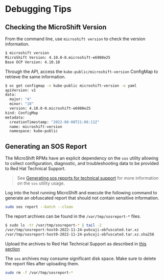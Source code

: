 # Debugging Tips

## Checking the MicroShift Version

From the command line, use `microshift version` to check the version
information.

```bash
$ microshift version
MicroShift Version: 4.10.0-0.microshift-e6980e25
Base OCP Version: 4.10.18
```

Through the API, access the `kube-public/microshift-version` ConfigMap
to retrieve the same information.

```bash
$ oc get configmap -n kube-public microshift-version -o yaml
apiVersion: v1
data:
  major: "4"
  minor: "10"
  version: 4.10.0-0.microshift-e6980e25
kind: ConfigMap
metadata:
  creationTimestamp: "2022-08-08T21:06:11Z"
  name: microshift-version
  namespace: kube-public
```

## Generating an SOS Report

The MicroShift RPMs have an explicit dependency on the `sos` utility allowing to collect
configuration, diagnostic, and troubleshooting data to be provided to Red Hat Technical Support.

> See [Generating sos reports for technical support](https://access.redhat.com/documentation/en-us/red_hat_enterprise_linux/8/html-single/generating_sos_reports_for_technical_support/index) for more information on the `sos` utility usage.

Log into the host running MicroShift and execute the following command to generate an obfuscated
report that should not contain sensitive information.

```bash
sudo sos report --batch --clean
```

The report archives can be found in the `/var/tmp/sosreport-*` files.

```bash
$ sudo ls -tr /var/tmp/sosreport-* | tail -2
/var/tmp/sosreport-host0-2022-11-24-pvbcaji-obfuscated.tar.xz
/var/tmp/sosreport-host0-2022-11-24-pvbcaji-obfuscated.tar.xz.sha256
```

Upload the archives to Red Hat Technical Support as described in [this section](https://access.redhat.com/documentation/en-us/red_hat_enterprise_linux/8/html-single/generating_sos_reports_for_technical_support/index#methods-for-providing-an-sos-report-to-red-hat-technical-support_generating-an-sosreport-for-technical-support)

The `sos` archives may consume significant disk space. Make sure to delete the report files after uploading them.

```bash
sudo rm -f /var/tmp/sosreport-*
```
